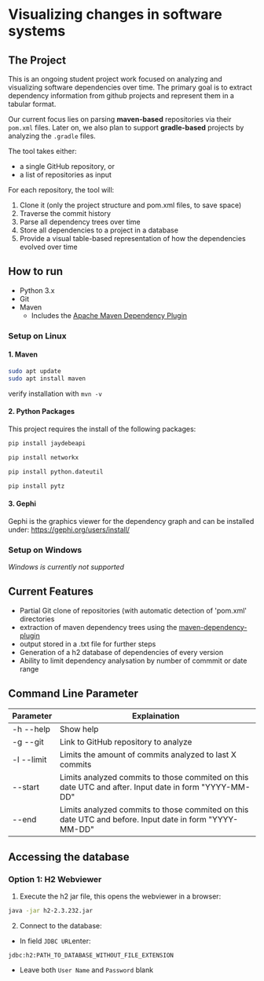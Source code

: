 # Visualizing changes in software systems

## The Project

This is an ongoing student project work focused on analyzing and visualizing software dependencies over time.
The primary goal is to extract dependency information from github projects and represent them in a tabular format.

Our current focus lies on parsing **maven-based** repositories via their `pom.xml` files.
Later on, we also plan to support **gradle-based** projects by analyzing the `.gradle` files.

The tool takes either:
- a single GitHub repository, or
- a list of repositories as input

For each repository, the tool will:
1. Clone it (only the project structure and pom.xml files, to save space)
2. Traverse the commit history
3. Parse all dependency trees over time
4. Store all dependencies to a project in a database
5. Provide a visual table-based representation of how the dependencies evolved over time

## How to run

- Python 3.x
- Git
- Maven
    - Includes the [Apache Maven Dependency Plugin](https://github.com/apache/maven-dependency-plugin/)

### Setup on Linux

#### 1. Maven
```bash
sudo apt update
sudo apt install maven
```
verify installation with
```mvn -v```

#### 2. Python Packages
This project requires the install of the following packages:
```bash
pip install jaydebeapi

pip install networkx

pip install python.dateutil

pip install pytz
```

#### 3. Gephi
Gephi is the graphics viewer for the dependency graph and can be installed under:
https://gephi.org/users/install/

### Setup on Windows
*Windows is currently not supported*

## Current Features

- Partial Git clone of repositories (with automatic detection of 'pom.xml' directories
- extraction of maven dependency trees using the [maven-dependency-plugin](https://github.com/apache/maven-dependency-plugin/)
- output stored in a .txt file for further steps
- Generation of a h2 database of dependencies of every version
- Ability to limit dependency analysation by number of commmit or date range

## Command Line Parameter
| Parameter | Explaination |
|---|---|
| -h --help | Show help |
| -g --git | Link to GitHub repository to analyze |
| -l --limit | Limits the amount of commits analyzed to last X commits |
| --start | Limits analyzed commits to those commited on this date UTC and after. Input date in form "YYYY-MM-DD" |
| --end | Limits analyzed commits to those commited on this date UTC and before. Input date in form "YYYY-MM-DD" |

## Accessing the database
### Option 1: H2 Webviewer
1. Execute the h2 jar file, this opens the webviewer in a browser:
```bash
java -jar h2-2.3.232.jar
```
2. Connect to the database:

- In field `JDBC URL`enter:
``` 
jdbc:h2:PATH_TO_DATABASE_WITHOUT_FILE_EXTENSION
```
- Leave both `User Name` and `Password` blank

